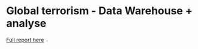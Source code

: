 # Global terrorism - Data Warehouse + analyse
[Full report here](./Projekt%20HD-256480%20Przyby%C5%82%202022.pdf)